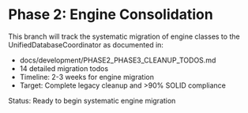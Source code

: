 # Phase 2: Engine Consolidation

This branch will track the systematic migration of engine classes to the UnifiedDatabaseCoordinator as documented in:
- docs/development/PHASE2_PHASE3_CLEANUP_TODOS.md
- 14 detailed migration todos
- Timeline: 2-3 weeks for engine migration
- Target: Complete legacy cleanup and >90% SOLID compliance

Status: Ready to begin systematic engine migration
